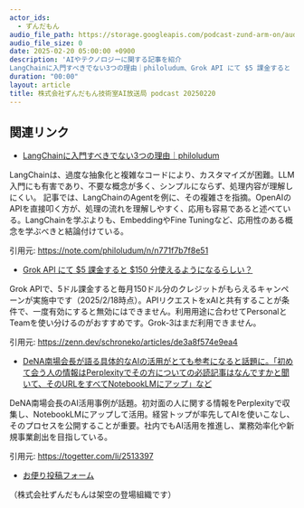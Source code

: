 ```yaml
---
actor_ids:
  - ずんだもん
audio_file_path: https://storage.googleapis.com/podcast-zund-arm-on/audio/株式会社ずんだもん技術室AI放送局_podcast_20250220.mp3
audio_file_size: 0
date: 2025-02-20 05:00:00 +0900
description: 'AIやテクノロジーに関する記事を紹介  
LangChainに入門すべきでない3つの理由｜philoludum、Grok API にて $5 課金すると $150 分使えるようになるらしい？、DeNA南場会長が語る具体的なAIの活用がとても参考になると話題に。「初めて会う人の情報はPerplexityでその方についての必読記事はなんですかと聞いて、そのURLをすべてNotebookLMにアップ」など'
duration: "00:00"
layout: article
title: 株式会社ずんだもん技術室AI放送局 podcast 20250220
---
```


## 関連リンク


- [LangChainに入門すべきでない3つの理由｜philoludum](https://note.com/philoludum/n/n771f7b7f8e51)  


LangChainは、過度な抽象化と複雑なコードにより、カスタマイズが困難。LLM入門にも有害であり、不要な概念が多く、シンプルにならず、処理内容が理解しにくい。
記事では、LangChainのAgentを例に、その複雑さを指摘。OpenAIのAPIを直接叩く方が、処理の流れを理解しやすく、応用も容易であると述べている。LangChainを学ぶよりも、EmbeddingやFine Tuningなど、応用性のある概念を学ぶべきと結論付けている。


引用元: https://note.com/philoludum/n/n771f7b7f8e51


- [Grok API にて $5 課金すると $150 分使えるようになるらしい？](https://zenn.dev/schroneko/articles/de3a8f574e9ea4)  


Grok APIで、5ドル課金すると毎月150ドル分のクレジットがもらえるキャンペーンが実施中です（2025/2/18時点）。APIリクエストをxAIと共有することが条件で、一度有効にすると無効にはできません。利用用途に合わせてPersonalとTeamを使い分けるのがおすすめです。Grok-3はまだ利用できません。


引用元: https://zenn.dev/schroneko/articles/de3a8f574e9ea4


- [DeNA南場会長が語る具体的なAIの活用がとても参考になると話題に。「初めて会う人の情報はPerplexityでその方についての必読記事はなんですかと聞いて、そのURLをすべてNotebookLMにアップ」など](https://togetter.com/li/2513397)  


DeNA南場会長のAI活用事例が話題。初対面の人に関する情報をPerplexityで収集し、NotebookLMにアップして活用。経営トップが率先してAIを使いこなし、そのプロセスを公開することが重要。社内でもAI活用を推進し、業務効率化や新規事業創出を目指している。


引用元: https://togetter.com/li/2513397



- [お便り投稿フォーム](https://forms.gle/ffg4JTfqdiqK62qf9)

（株式会社ずんだもんは架空の登場組織です）
